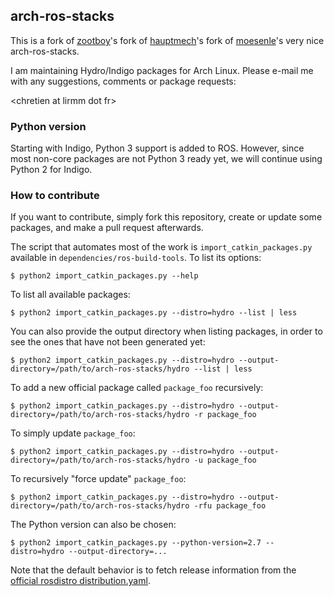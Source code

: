 arch-ros-stacks
---------------

This is a fork of [zootboy](https://github.com/zootboy/arch-ros-stacks)'s fork of [hauptmech](https://github.com/hauptmech/arch-ros-stacks)'s fork of [moesenle](https://github.com/moesenle/arch-ros-stacks)'s very nice arch-ros-stacks.

I am maintaining Hydro/Indigo packages for Arch Linux. Please e-mail me with any suggestions, comments or package requests:

\<chretien at lirmm dot fr\>

### Python version

Starting with Indigo, Python 3 support is added to ROS. However, since most non-core packages are not Python 3 ready yet, we will continue using Python 2 for Indigo.

### How to contribute

If you want to contribute, simply fork this repository, create or update some packages, and make a pull request afterwards.

The script that automates most of the work is `import_catkin_packages.py` available in `dependencies/ros-build-tools`. To list its options:

```shell
$ python2 import_catkin_packages.py --help
```

To list all available packages:

```shell
$ python2 import_catkin_packages.py --distro=hydro --list | less
```

You can also provide the output directory when listing packages, in order to see the ones that have not been generated yet:

```shell
$ python2 import_catkin_packages.py --distro=hydro --output-directory=/path/to/arch-ros-stacks/hydro --list | less
```


To add a new official package called `package_foo` recursively:

```shell
$ python2 import_catkin_packages.py --distro=hydro --output-directory=/path/to/arch-ros-stacks/hydro -r package_foo
```

To simply update `package_foo`:


```shell
$ python2 import_catkin_packages.py --distro=hydro --output-directory=/path/to/arch-ros-stacks/hydro -u package_foo
```

To recursively "force update" `package_foo`:

```shell
$ python2 import_catkin_packages.py --distro=hydro --output-directory=/path/to/arch-ros-stacks/hydro -rfu package_foo
```

The Python version can also be chosen:
```shell
$ python2 import_catkin_packages.py --python-version=2.7 --distro=hydro --output-directory=...
```

Note that the default behavior is to fetch release information from the [official rosdistro distribution.yaml](https://github.com/ros/rosdistro/blob/master/hydro/distribution.yaml).
